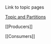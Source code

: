 Link to topic pages

[Topic and Partitions](Topic%20and%20Partitions.md)

[[Producers]]

[[Consumers]]

